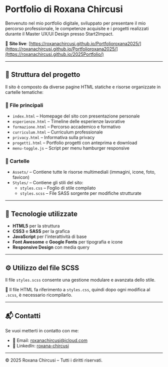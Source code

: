 # Portfolio di Roxana Chircusi

Benvenuto nel mio portfolio digitale, sviluppato per presentare il mio percorso professionale, le competenze acquisite e i progetti realizzati durante il Master UX/UI Design presso Start2Impact.

  🔗 **Sito live**: [https://roxanachircusi.github.io/Portfolioroxana2025/](https://roxanachircusi.github.io/Portfolioroxana2025/](https://roxanachircusi.github.io/2025Portfolio/)

---

## 📂 Struttura del progetto

Il sito è composto da diverse pagine HTML statiche e risorse organizzate in cartelle tematiche:

### 📄 File principali

- `index.html` – Homepage del sito con presentazione personale
- `esperienze.html` – Timeline delle esperienze lavorative
- `formazione.html` – Percorso accademico e formativo
- `curriculum.html` – Curriculum professionale
- `privacy.html` – Informativa sulla privacy
- `progetti.html` – Portfolio progetti con anteprima e download
- `menu-toggle.js` – Script per menu hamburger responsive

### 📁 Cartelle

- `Assets/` – Contiene tutte le risorse multimediali (immagini, icone, foto, favicon)
- `Styles/` – Contiene gli stili del sito:
  - `styles.css` – Foglio di stile compilato
  - `styles.scss` – File SASS sorgente per modifiche strutturate

---

## 🎨 Tecnologie utilizzate

- **HTML5** per la struttura
- **CSS3** e **SASS** per la grafica
- **JavaScript** per l'interattività di base
- **Font Awesome** e **Google Fonts** per tipografia e icone
- **Responsive Design** con media query

---

## ⚙️ Utilizzo del file SCSS

Il file `styles.scss` consente una gestione modulare e avanzata dello stile.

📌 Il file HTML fa riferimento a `styles.css`, quindi dopo ogni modifica al `.scss`, è necessario ricompilarlo.

---

## 📬 Contatti

Se vuoi metterti in contatto con me:

- 📧 Email: [roxanachircusi@icloud.com](mailto:roxanachircusi@icloud.com)
- 💼 LinkedIn: [roxana-chircusi](https://www.linkedin.com/in/roxana-chircusi-b26885238/)

---

© 2025 Roxana Chircusi – Tutti i diritti riservati.
